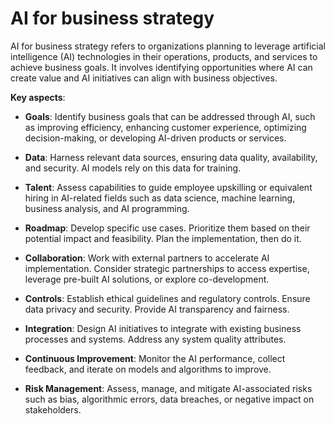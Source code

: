 # AI for business strategy

AI for business strategy refers to organizations planning to leverage artificial intelligence (AI) technologies in their operations, products, and services to achieve business goals. It involves identifying opportunities where AI can create value and AI initiatives can align with business objectives.

**Key aspects**:

* **Goals**: Identify business goals that can be addressed through AI, such as improving efficiency, enhancing customer experience, optimizing decision-making, or developing AI-driven products or services.

* **Data**: Harness relevant data sources, ensuring data quality, availability, and security. AI models rely on this data for training.

* **Talent**: Assess capabilities to guide employee upskilling or equivalent hiring in AI-related fields such as data science, machine learning, business analysis, and AI programming.

* **Roadmap**: Develop specific use cases. Prioritize them based on their potential impact and feasibility. Plan the implementation, then do it.

* **Collaboration**: Work with external partners to accelerate AI implementation. Consider strategic partnerships to access expertise, leverage pre-built AI solutions, or explore co-development.

* **Controls**: Establish ethical guidelines and regulatory controls. Ensure data privacy and security. Provide AI transparency and fairness.

* **Integration**: Design AI initiatives to integrate with existing business processes and systems. Address any system quality attributes.

* **Continuous Improvement**: Monitor the AI performance, collect feedback, and iterate on models and algorithms to improve.

* **Risk Management**: Assess, manage, and mitigate AI-associated risks such as bias, algorithmic errors, data breaches, or negative impact on stakeholders.

